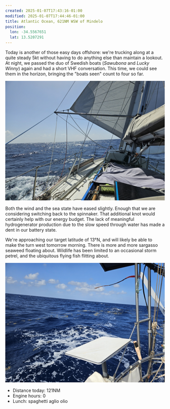```yaml
---
created: 2025-01-07T17:43:16-01:00
modified: 2025-01-07T17:44:46-01:00
title: Atlantic Ocean, 621NM WSW of Mindelo
position:
  lon: -34.5567651
  lat: 13.5207291
---
```


Today is another of those easy days offshore: we're trucking along at a quite steady 5kt without having to do anything else than maintain a lookout. At night, we passed the duo of Swedish boats (_Sawubona_ and _Lucky Winny_) again and had a short VHF conversation. This time, we could see them in the horizon, bringing the "boats seen" count to four so far.

![Image](../2025/eedc9d484426f8164f9b8bf1adbad7f4.jpg) 

Both the wind and the sea state have eased slightly. Enough that we are considering switching back to the spinnaker. That additional knot would certainly help with our energy budget. The lack of meaningful hydrogenerator production due to the slow speed through water has made a dent in our battery state. 

We're approaching our target latitude of 13°N, and will likely be able to make the turn west tomorrow morning. There is more and more sargasso seaweed floating about. Wildlife has been limited to an occasional storm petrel, and the ubiquitous flying fish flitting about.

![Image](../2025/76581863680e93f843f6061f5ce21305.jpg) 

* Distance today: 121NM
* Engine hours: 0
* Lunch: spaghetti aglio olio

